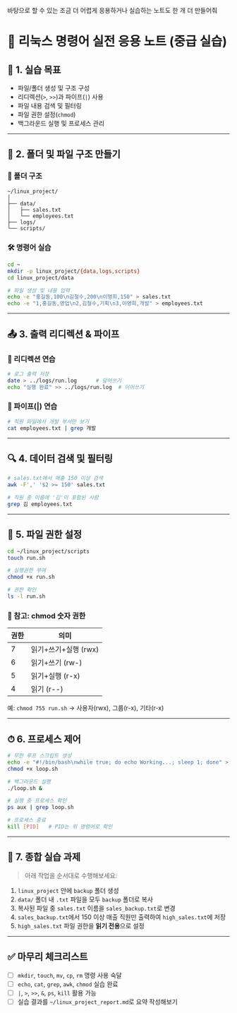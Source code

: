 바탕으로 할 수 있는 조금 더 어렵게 응용하거나 실습하는 노트도 한 개 더 만들어줘 

# 🧪 리눅스 명령어 실전 응용 노트 (중급 실습)

## 🧷 1. 실습 목표

- 파일/폴더 생성 및 구조 구성
- 리디렉션(`>`, `>>`)과 파이프(`|`) 사용
- 파일 내용 검색 및 필터링
- 파일 권한 설정(`chmod`)
- 백그라운드 실행 및 프로세스 관리

---

## 📂 2. 폴더 및 파일 구조 만들기

### 📁 폴더 구조

```
~/linux_project/
│
├── data/
│   ├── sales.txt
│   └── employees.txt
├── logs/
└── scripts/

```

### 🛠 명령어 실습

```bash
cd ~
mkdir -p linux_project/{data,logs,scripts}
cd linux_project/data

# 파일 생성 및 내용 입력
echo -e "홍길동,100\n김철수,200\n이영희,150" > sales.txt
echo -e "1,홍길동,영업\n2,김철수,기획\n3,이영희,개발" > employees.txt

```

---

## 📤 3. 출력 리디렉션 & 파이프

### 🔽 리디렉션 연습

```bash
# 로그 출력 저장
date > ../logs/run.log      # 덮어쓰기
echo "실행 완료" >> ../logs/run.log  # 이어쓰기
```

### 🔄 파이프(|) 연습

```bash
# 직원 파일에서 개발 부서만 보기
cat employees.txt | grep 개발
```

---

## 🔍 4. 데이터 검색 및 필터링

```bash
# sales.txt에서 매출 150 이상 검색
awk -F',' '$2 >= 150' sales.txt

# 직원 중 이름에 '김'이 포함된 사람
grep 김 employees.txt

```

---

## 🔐 5. 파일 권한 설정

```bash
cd ~/linux_project/scripts
touch run.sh

# 실행권한 부여
chmod +x run.sh

# 권한 확인
ls -l run.sh

```

### 📌 참고: chmod 숫자 권한

| 권한 | 의미 |
| --- | --- |
| 7 | 읽기+쓰기+실행 (rwx) |
| 6 | 읽기+쓰기 (rw-) |
| 5 | 읽기+실행 (r-x) |
| 4 | 읽기 (r--) |

예: `chmod 755 run.sh` → 사용자(rwx), 그룹(r-x), 기타(r-x)

---

## ⏱ 6. 프로세스 제어

```bash
# 무한 루프 스크립트 생성
echo -e "#!/bin/bash\nwhile true; do echo Working...; sleep 1; done" > loop.sh
chmod +x loop.sh

# 백그라운드 실행
./loop.sh &

# 실행 중 프로세스 확인
ps aux | grep loop.sh

# 프로세스 종료
kill [PID]   # PID는 위 명령어로 확인

```

---

## 📝 7. 종합 실습 과제

> 아래 작업을 순서대로 수행해보세요:
> 
1. `linux_project` 안에 `backup` 폴더 생성
2. `data/` 폴더 내 `.txt` 파일을 모두 `backup` 폴더로 복사
3. 복사된 파일 중 `sales.txt` 이름을 `sales_backup.txt`로 변경
4. `sales_backup.txt`에서 150 이상 매출 직원만 출력하여 `high_sales.txt`에 저장
5. `high_sales.txt` 파일 권한을 **읽기 전용**으로 설정

---

## ✅ 마무리 체크리스트

- [ ]  `mkdir`, `touch`, `mv`, `cp`, `rm` 명령 사용 숙달
- [ ]  `echo`, `cat`, `grep`, `awk`, `chmod` 실습 완료
- [ ]  `|`, `>`, `>>`, `&`, `ps`, `kill` 활용 가능
- [ ]  실습 결과를 `~/linux_project_report.md`로 요약 작성해보기